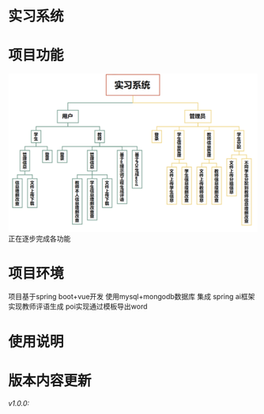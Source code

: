# 实习系统
# 项目功能
![img.png](img.png)
正在逐步完成各功能
# 项目环境
项目基于spring boot+vue开发
使用mysql+mongodb数据库
集成
spring ai框架实现教师评语生成
poi实现通过模板导出word
# 使用说明

# 版本内容更新
###### v1.0.0: